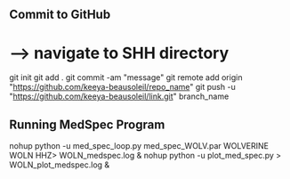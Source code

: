 
## Commit to GitHub 
# --> navigate to SHH directory 
git init
git add .
git commit -am "message"
git remote add origin "https://github.com/keeya-beausoleil/repo_name"
git push -u "https://github.com/keeya-beausoleil/link.git"  branch_name 


## Running MedSpec Program 
nohup python -u med_spec_loop.py med_spec_WOLV.par WOLVERINE WOLN HHZ> WOLN_medspec.log &
nohup python -u plot_med_spec.py > WOLN_plot_medspec.log &

